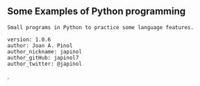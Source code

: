 ## Some Examples of Python programming

	Small programs in Python to practice some language features.

	version: 1.0.6
	author: Joan A. Pinol
	author_nickname: japinol
	author_gitHub: japinol7
	author_twitter: @japinol

.
